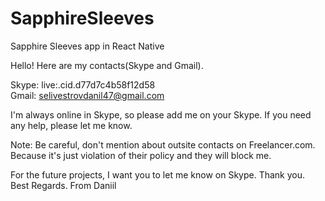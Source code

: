 # SapphireSleeves
Sapphire Sleeves app in React Native

Hello!
Here are my contacts(Skype and Gmail).

Skype: live:.cid.d77d7c4b58f12d58<br>
Gmail: selivestrovdanil47@gmail.com

I'm always online in Skype, so please add me on your Skype.
If you need any help, please let me know.

Note: Be careful, don't mention about outsite contacts on Freelancer.com. Because it's just violation of their policy and they will block me.

For the future projects, I want you to let me know on Skype.
Thank you.
Best Regards.
From Daniil


